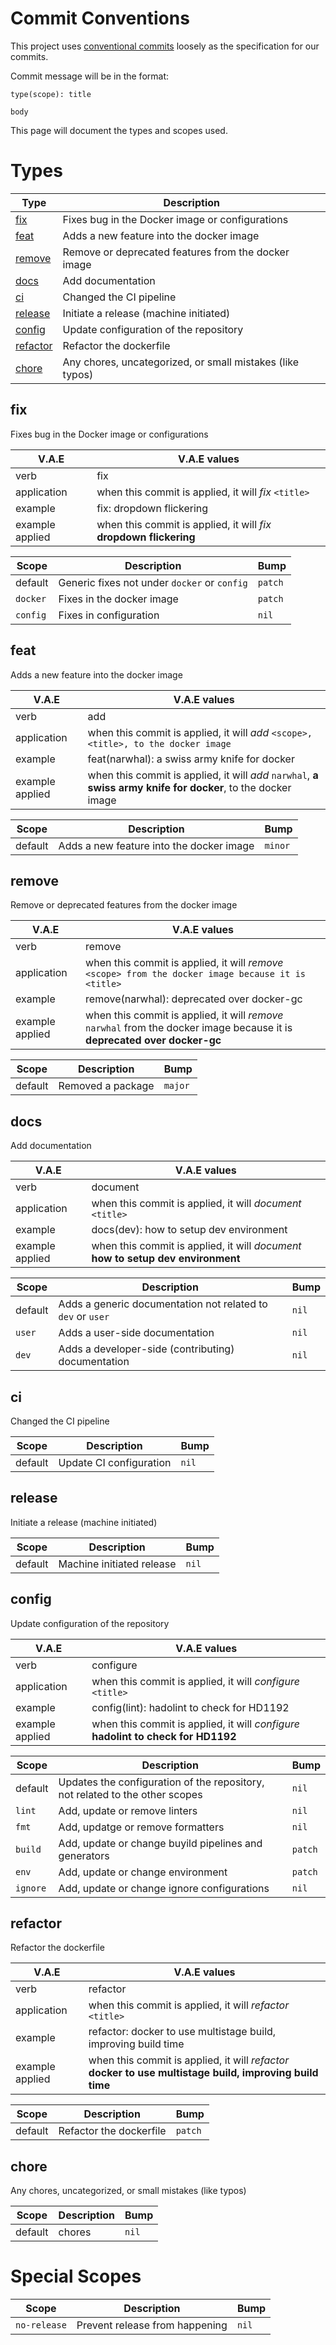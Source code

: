 # Commit Conventions

This project uses [conventional commits](https://www.conventionalcommits.org/en/v1.0.0/) loosely as the specification
for our commits.

Commit message will be in the format:

```
type(scope): title

body
```

This page will document the types and scopes used.

# Types

| Type                  | Description                                               |
| --------------------- | --------------------------------------------------------- |
| [fix](#fix)           | Fixes bug in the Docker image or configurations           |
| [feat](#feat)         | Adds a new feature into the docker image                  |
| [remove](#remove)     | Remove or deprecated features from the docker image       |
| [docs](#docs)         | Add documentation                                         |
| [ci](#ci)             | Changed the CI pipeline                                   |
| [release](#release)   | Initiate a release (machine initiated)                    |
| [config](#config)     | Update configuration of the repository                    |
| [refactor](#refactor) | Refactor the dockerfile                                   |
| [chore](#chore)       | Any chores, uncategorized, or small mistakes (like typos) |

## fix

Fixes bug in the Docker image or configurations

| **V.A.E**       | V.A.E values                                                       |
| --------------- | ------------------------------------------------------------------ |
| verb            | fix                                                                |
| application     | when this commit is applied, it will _fix_ `<title>`               |
| example         | fix: dropdown flickering                                           |
| example applied | when this commit is applied, it will _fix_ **dropdown flickering** |

| Scope    | Description                                  | Bump    |
| -------- | -------------------------------------------- | ------- |
| default  | Generic fixes not under `docker` or `config` | `patch` |
| `docker` | Fixes in the docker image                    | `patch` |
| `config` | Fixes in configuration                       | `nil`   |

## feat

Adds a new feature into the docker image

| **V.A.E**       | V.A.E values                                                                                                 |
| --------------- | ------------------------------------------------------------------------------------------------------------ |
| verb            | add                                                                                                          |
| application     | when this commit is applied, it will _add_ `<scope>, <title>, to the docker image`                           |
| example         | feat(narwhal): a swiss army knife for docker                                                                 |
| example applied | when this commit is applied, it will _add_ `narwhal`, **a swiss army knife for docker**, to the docker image |

| Scope   | Description                              | Bump    |
| ------- | ---------------------------------------- | ------- |
| default | Adds a new feature into the docker image | `minor` |

## remove

Remove or deprecated features from the docker image

| **V.A.E**       | V.A.E values                                                                                                              |
| --------------- | ------------------------------------------------------------------------------------------------------------------------- |
| verb            | remove                                                                                                                    |
| application     | when this commit is applied, it will _remove_ `<scope> from the docker image because it is <title>`                       |
| example         | remove(narwhal): deprecated over docker-gc                                                                                |
| example applied | when this commit is applied, it will _remove_ `narwhal` from the docker image because it is **deprecated over docker-gc** |

| Scope   | Description       | Bump    |
| ------- | ----------------- | ------- |
| default | Removed a package | `major` |

## docs

Add documentation

| **V.A.E**       | V.A.E values                                                                     |
| --------------- | -------------------------------------------------------------------------------- |
| verb            | document                                                                         |
| application     | when this commit is applied, it will _document_ `<title>`                        |
| example         | docs(dev): how to setup dev environment                                          |
| example applied | when this commit is applied, it will _document_ **how to setup dev environment** |

| Scope   | Description                                                 | Bump  |
| ------- | ----------------------------------------------------------- | ----- |
| default | Adds a generic documentation not related to `dev` or `user` | `nil` |
| `user`  | Adds a user-side documentation                              | `nil` |
| `dev`   | Adds a developer-side (contributing) documentation          | `nil` |

## ci

Changed the CI pipeline

| Scope   | Description             | Bump  |
| ------- | ----------------------- | ----- |
| default | Update CI configuration | `nil` |

## release

Initiate a release (machine initiated)

| Scope   | Description               | Bump  |
| ------- | ------------------------- | ----- |
| default | Machine initiated release | `nil` |

## config

Update configuration of the repository

| **V.A.E**       | V.A.E values                                                                      |
| --------------- | --------------------------------------------------------------------------------- |
| verb            | configure                                                                         |
| application     | when this commit is applied, it will _configure_ `<title>`                        |
| example         | config(lint): hadolint to check for HD1192                                        |
| example applied | when this commit is applied, it will _configure_ **hadolint to check for HD1192** |

| Scope    | Description                                                                  | Bump    |
| -------- | ---------------------------------------------------------------------------- | ------- |
| default  | Updates the configuration of the repository, not related to the other scopes | `nil`   |
| `lint`   | Add, update or remove linters                                                | `nil`   |
| `fmt`    | Add, updatge or remove formatters                                            | `nil`   |
| `build`  | Add, update or change buyild pipelines and generators                        | `patch` |
| `env`    | Add, update or change environment                                            | `patch` |
| `ignore` | Add, update or change ignore configurations                                  | `nil`   |

## refactor

Refactor the dockerfile

| **V.A.E**       | V.A.E values                                                                                             |
| --------------- | -------------------------------------------------------------------------------------------------------- |
| verb            | refactor                                                                                                 |
| application     | when this commit is applied, it will _refactor_ `<title>`                                                |
| example         | refactor: docker to use multistage build, improving build time                                           |
| example applied | when this commit is applied, it will _refactor_ **docker to use multistage build, improving build time** |

| Scope   | Description             | Bump    |
| ------- | ----------------------- | ------- |
| default | Refactor the dockerfile | `patch` |

## chore

Any chores, uncategorized, or small mistakes (like typos)

| Scope   | Description | Bump  |
| ------- | ----------- | ----- |
| default | chores      | `nil` |

# Special Scopes

| Scope        | Description                    | Bump  |
| ------------ | ------------------------------ | ----- |
| `no-release` | Prevent release from happening | `nil` |
